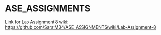 # ASE_ASSIGNMENTS
Link for Lab Assignment 8 wiki: https://github.com/SaratM34/ASE_ASSIGNMENTS/wiki/Lab-Assignment-8
